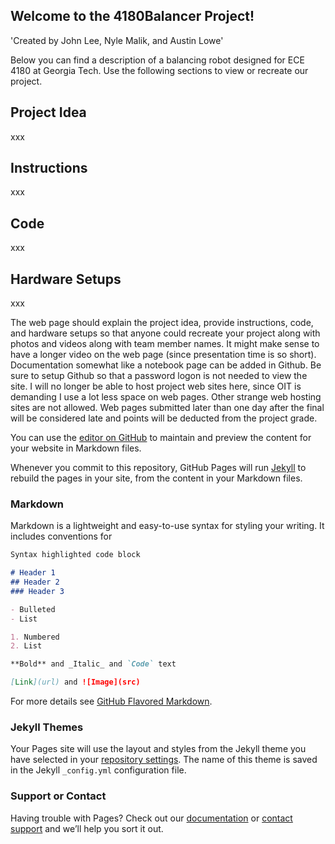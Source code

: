 ## Welcome to the 4180Balancer Project!
'Created by John Lee, Nyle Malik, and Austin Lowe'

Below you can find a description of a balancing robot designed for ECE 4180 at Georgia Tech.
Use the following sections to view or recreate our project.

## Project Idea

xxx

## Instructions

xxx

## Code

xxx

## Hardware Setups

xxx

The web page should explain the project idea, provide instructions, code, and hardware setups so that anyone could recreate your project along with photos and videos along with team member names. It might make sense to have a longer video on the web page (since presentation time is so short). Documentation somewhat like a notebook page can be added in Github. Be sure to setup Github so that a password logon is not needed to view the site. I will no longer be able to host project web sites here, since OIT is demanding I use a lot less space on web pages. Other strange web hosting sites are not allowed. Web pages submitted later than one day after the final will be considered late and points will be deducted from the project grade.

You can use the [editor on GitHub](https://github.com/4180balancer/4180balancer.github.io/edit/master/index.md) to maintain and preview the content for your website in Markdown files.

Whenever you commit to this repository, GitHub Pages will run [Jekyll](https://jekyllrb.com/) to rebuild the pages in your site, from the content in your Markdown files.

### Markdown

Markdown is a lightweight and easy-to-use syntax for styling your writing. It includes conventions for

```markdown
Syntax highlighted code block

# Header 1
## Header 2
### Header 3

- Bulleted
- List

1. Numbered
2. List

**Bold** and _Italic_ and `Code` text

[Link](url) and ![Image](src)
```

For more details see [GitHub Flavored Markdown](https://guides.github.com/features/mastering-markdown/).

### Jekyll Themes

Your Pages site will use the layout and styles from the Jekyll theme you have selected in your [repository settings](https://github.com/4180balancer/4180balancer.github.io/settings). The name of this theme is saved in the Jekyll `_config.yml` configuration file.

### Support or Contact

Having trouble with Pages? Check out our [documentation](https://help.github.com/categories/github-pages-basics/) or [contact support](https://github.com/contact) and we’ll help you sort it out.
